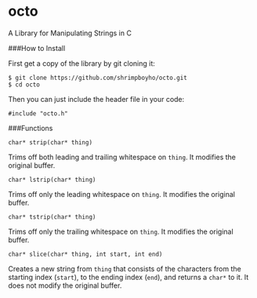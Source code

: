 octo
====

A Library for Manipulating Strings in C

###How to Install

First get a copy of the library by git cloning it:

```
$ git clone https://github.com/shrimpboyho/octo.git
$ cd octo
```

Then you can just include the header file in your code:

```
#include "octo.h"
```

###Functions

```char* strip(char* thing)```
	
Trims off both leading and trailing whitespace on ```thing```. It modifies the original buffer.

```char* lstrip(char* thing)```
	
Trims off only the leading whitespace on ```thing```. It modifies the original buffer.

```char* tstrip(char* thing)```
	
Trims off only the trailing whitespace on ```thing```. It modifies the original buffer.

```char* slice(char* thing, int start, int end)```
	
Creates a new string from ```thing``` that consists of the characters from the starting index (```start```), to the ending index (```end```), and returns a ```char*``` to it. It does not modify the original buffer.
	
